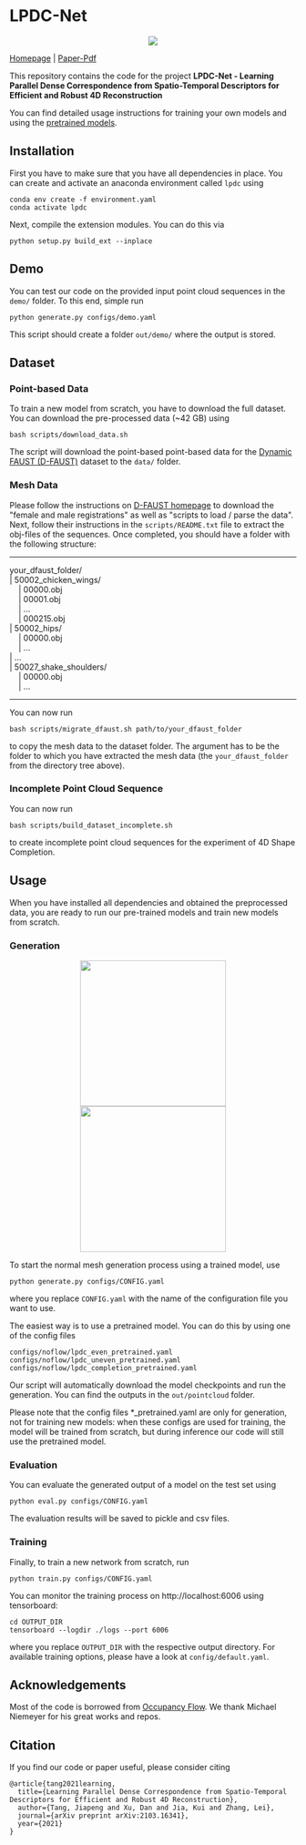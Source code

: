 # LPDC-Net
<p align="center">
 <img src="./animations/teaser.png" />
</p>

[Homepage](https://tangjiapeng.github.io/LPDC-Net) | [Paper-Pdf](https://arxiv.org/pdf/2103.16341.pdf)

This repository contains the code for the project **LPDC-Net - Learning Parallel Dense Correspondence from Spatio-Temporal Descriptors
for Efficient and Robust 4D Reconstruction** 

You can find detailed usage instructions for training your own models and using the [pretrained models](https://drive.google.com/drive/folders/1jPrkxd9GYKtSsQt_q4poIYMuxeXlYRZ9?usp=sharing).

## Installation
First you have to make sure that you have all dependencies in place.  You can create and activate an anaconda environment called `lpdc` using

```
conda env create -f environment.yaml
conda activate lpdc
```
Next, compile the extension modules. You can do this via
```
python setup.py build_ext --inplace
```

## Demo

You can test our code on the provided input point cloud sequences in the `demo/` folder. To this end, simple run
```
python generate.py configs/demo.yaml
```
This script should create a folder `out/demo/` where the output is stored.

## Dataset

### Point-based Data
To train a new model from scratch, you have to download the full dataset.
You can download the pre-processed data (~42 GB) using

```
bash scripts/download_data.sh
```

The script will download the point-based point-based data for the [Dynamic FAUST (D-FAUST)](http://dfaust.is.tue.mpg.de/) dataset to the `data/` folder. 

### Mesh Data

Please follow the instructions on [D-FAUST homepage](http://dfaust.is.tue.mpg.de/) to download the "female and male registrations" as well as "scripts to load / parse the data".
Next, follow their instructions in the `scripts/README.txt` file to extract the obj-files of the sequences. Once completed, you should have a folder with the following structure:   
___
your_dfaust_folder/  
| 50002_chicken_wings/  
&nbsp;&nbsp;&nbsp;&nbsp;| 00000.obj  
&nbsp;&nbsp;&nbsp;&nbsp;| 00001.obj  
&nbsp;&nbsp;&nbsp;&nbsp;| ...  
&nbsp;&nbsp;&nbsp;&nbsp;| 000215.obj  
| 50002_hips/  
&nbsp;&nbsp;&nbsp;&nbsp;| 00000.obj  
&nbsp;&nbsp;&nbsp;&nbsp;| ...  
| ...  
| 50027_shake_shoulders/  
&nbsp;&nbsp;&nbsp;&nbsp;| 00000.obj  
&nbsp;&nbsp;&nbsp;&nbsp;| ...  
___
You can now run
```
bash scripts/migrate_dfaust.sh path/to/your_dfaust_folder
```
to copy the mesh data to the dataset folder. 
The argument has to be the folder to which you have extracted the mesh data (the `your_dfaust_folder` from the directory tree above).

### Incomplete Point Cloud Sequence 

You can now run
```
bash scripts/build_dataset_incomplete.sh
```
to create incomplete point cloud sequences for the experiment of 4D Shape Completion. 

## Usage

When you have installed all dependencies and obtained the preprocessed data, you are ready to run our pre-trained models and train new models from scratch.

### Generation

<div style="text-align: center">
<img src="animations/input_full.gif" width="256"/>
<img src="animations/oflow_full.gif" width="256"/>
</div>

To start the normal mesh generation process using a trained model, use

```
python generate.py configs/CONFIG.yaml
```
where you replace `CONFIG.yaml` with the name of the configuration file you want to use.

The easiest way is to use a pretrained model. You can do this by using one of the config files

```
configs/noflow/lpdc_even_pretrained.yaml
configs/noflow/lpdc_uneven_pretrained.yaml
configs/noflow/lpdc_completion_pretrained.yaml
```

Our script will automatically download the model checkpoints and run the generation. 
You can find the outputs in the `out/pointcloud` folder.

Please note that the config files *_pretrained.yaml are only for generation, not for training new models: when these configs are used for training, the model
will be trained from scratch, but during inference our code will still use the pretrained model.

### Evaluation

You can evaluate the generated output of a model on the test set using

```
python eval.py configs/CONFIG.yaml
```
The evaluation results will be saved to pickle and csv files.

### Training

Finally, to train a new network from scratch, run
```
python train.py configs/CONFIG.yaml
```
You can monitor the training process on http://localhost:6006 using tensorboard:
```
cd OUTPUT_DIR
tensorboard --logdir ./logs --port 6006
```
where you replace `OUTPUT_DIR` with the respective output directory. For available training options, please have a look at `config/default.yaml`. 


## Acknowledgements

Most of the code is borrowed from [Occupancy Flow](https://github.com/autonomousvision/occupancy_flow). We thank Michael Niemeyer for his great works and repos.

## Citation

If you find our code or paper useful, please consider citing

    @article{tang2021learning,
      title={Learning Parallel Dense Correspondence from Spatio-Temporal Descriptors for Efficient and Robust 4D Reconstruction},
      author={Tang, Jiapeng and Xu, Dan and Jia, Kui and Zhang, Lei},
      journal={arXiv preprint arXiv:2103.16341},
      year={2021}
    }
